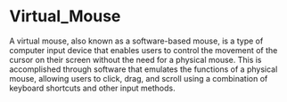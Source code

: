 # Virtual_Mouse

A virtual mouse, also known as a software-based mouse, is a type of computer input device that enables users to control the movement of the cursor on their screen without the need for a physical mouse. This is accomplished through software that emulates the functions of a physical mouse, allowing users to click, drag, and scroll using a combination of keyboard shortcuts and other input methods.
